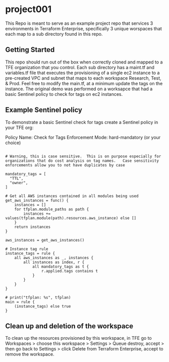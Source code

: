 # project001
This Repo is meant to serve as an example project repo that services 3 environments in Terraform Enterprise, specifically 3 unique worspaces that each map to a sub directory found in this repo. 

## Getting Started
This repo should run out of the box when correctly cloned and mapped to a TFE organization that you control.  Each sub directory has a maint.tf and variables.tf file that executes the provisioning of a single ec2 instance to a pre-created VPC and subnet that maps to each workspace Research, Test, & Prod.  Feel free to modify the main.tf, at a minimum update the tags on the instance.  The original demo was performed on a worksapce that had a basic Sentinel policy to check for tags on ec2 instances.  

## Example Sentinel policy
To demonstrate a basic Sentinel check for tags create a Sentinel policy in your TFE org:  

Policy Name: Check for Tags
Enforcement Mode: hard-mandatory (or your choice)  

```import "tfplan"

# Warning, this is case sensitive.  This is on purpose especially for organizations that do cost analysis on tag names.   Case sensitivity enforcements allow you to not have duplicates by case

mandatory_tags = [
  "TTL",
  "owner",
]

# Get all AWS instances contained in all modules being used
get_aws_instances = func() {
    instances = []
    for tfplan.module_paths as path {
        instances += values(tfplan.module(path).resources.aws_instance) else []
    }
    return instances
}

aws_instances = get_aws_instances()

# Instance tag rule
instance_tags = rule {
    all aws_instances as _, instances {
    	all instances as index, r {
            all mandatory_tags as t {
                r.applied.tags contains t
            }
        }
    }
}

# print("tfplan: %s", tfplan)
main = rule {
    (instance_tags) else true
}
```

## Clean up and deletion of the workspace
To clean up the resources provisioned by this workspace, in TFE go to Workspaces > choose this workspace > Settings > Queue destroy, accept > then go back to Settings > click Delete from Terraform Enterprise, accept to remove the workspace.  

